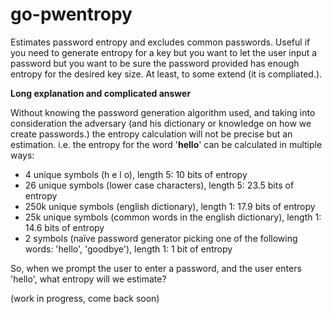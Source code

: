 # go-pwentropy
Estimates password entropy and excludes common passwords. Useful if you need to generate entropy for a key but you
want to let the user input a password but you want to be sure the password provided has enough entropy for the
desired key size. At least, to some extend (it is compliated.).

**Long explanation and complicated answer**

Without knowing the password generation algorithm used, and taking into consideration the adversary (and his dictionary
or knowledge on how we create passwords.) the entropy calculation will not be precise but an
estimation. i.e. the entropy for the word '**hello**' can be calculated in multiple ways:

- 4 unique symbols (h e l o), length 5: 10 bits of entropy
- 26 unique symbols (lower case characters), length 5: 23.5 bits of entropy
- 250k unique symbols (english dictionary), length 1: 17.9 bits of entropy
- 25k unique symbols (common words in the english dictionary), length 1: 14.6 bits of entropy
- 2 symbols (naïve password generator picking one of the following words: 'hello', 'goodbye'), length 1: 1 bit of entropy

So, when we prompt the user to enter a password, and the user enters 'hello', what entropy will we estimate?

(work in progress, come back soon)
